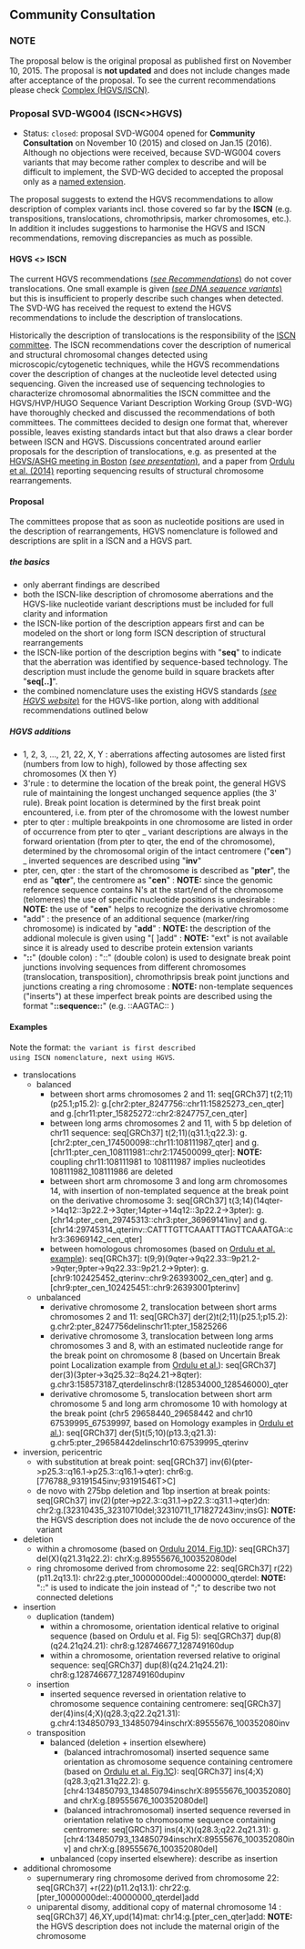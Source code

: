 ## Community Consultation

### NOTE

The proposal below is the original proposal as published first on November 10, 2015. The proposal is **not updated** and does not include changes made after acceptance of the proposal. To see the current recommendations please check [Complex (HGVS/ISCN)](../recommendations/DNA/complex.md).

### Proposal SVD-WG004 (ISCN<>HGVS)

- Status: <code class="spot1">closed</code>: proposal SVD-WG004 opened for **Community Consultation** on November 10 (2015) and closed on Jan.15 (2016). Although no objections were received, because SVD-WG004 covers variants that may become rather complex to describe and will be difficult to implement, the SVD-WG decided to accepted the proposal only as a [named extension](../versions/older-versions.md#SVD-WG004).

The proposal suggests to extend the HGVS recommendations to allow description of complex variants incl. those covered so far by the **ISCN** (e.g. transpositions, translocations, chromothripsis, marker chromosomes, etc.). In addition it includes suggestions to harmonise the HGVS and ISCN recommendations, removing discrepancies as much as possible.

#### HGVS <> ISCN

The current HGVS recommendations [(_see Recommendations_)](../recommendations/general.md) do not cover translocations. One small example is given [(_see DNA sequence variants_)](http://www.hgvs.org/mutnomen/recs-DNA.html#tra) but this is insufficient to properly describe such changes when detected. The SVD-WG has received the request to extend the HGVS recommendations to include the description of translocations.

Historically the description of translocations is the responsibility of the [ISCN committee](ISCN.md). The ISCN recommendations cover the description of numerical and structural chromosomal changes detected using microscopic/cytogenetic techniques, while the HGVS recommendations cover the description of changes at the nucleotide level detected using sequencing. Given the increased use of sequencing technologies to characterize chromosomal abnormalities the ISCN committee and the HGVS/HVP/HUGO Sequence Variant Description Working Group (SVD-WG) have thoroughly checked and discussed the recommendations of both committees. The committees decided to design one format that, wherever possible, leaves existing standards intact but that also draws a clear border between ISCN and HGVS. Discussions concentrated around earlier proposals for the description of translocations, e.g. as presented at the [HGVS/ASHG meeting in Boston](http://onlinelibrary.wiley.com/doi/10.1002/humu.22516/abstract) [(_see presentation_)](http://www.hgvs.org/mutnomen/SVtrans_HGVS2013_PT.pdf), and a paper from [Ordulu et al. (2014)](http://ac.els-cdn.com/S0002929714001724/1-s2.0-S0002929714001724-main.pdf) reporting sequencing results of structural chromosome rearrangements.

#### Proposal

The committees propose that as soon as nucleotide positions are used in the description of rearrangements, HGVS nomenclature is followed and descriptions are split in a ISCN and a HGVS part.

##### the basics

- only aberrant findings are described
- both the ISCN-like description of chromosome aberrations and the HGVS-like nucleotide variant descriptions must be included for full clarity and information
- the ISCN-like portion of the description appears first and can be modeled on the short or long form ISCN description of structural rearrangements
- the ISCN-like portion of the description begins with "**seq**" to indicate that the aberration was identified by sequence-based technology. The description must include the genome build in square brackets after "**seq[..]**".
- the combined nomenclature uses the existing HGVS standards [(_see HGVS website_)](http://www.HGVS.org/varnomen/) for the HGVS-like portion, along with additional recommendations outlined below

##### HGVS additions

- 1, 2, 3, ..., 21, 22, X, Y : aberrations affecting autosomes are listed first (numbers from low to high), followed by those affecting sex chromosomes (X then Y)
- 3'rule : to determine the location of the break point, the general HGVS rule of maintaining the longest unchanged sequence applies (the 3' rule). Break point location is determined by the first break point encountered, i.e. from pter of the chromosome with the lowest number
- pter to qter : multiple breakpoints in one chromosome are listed in order of occurrence from pter to qter _ variant descriptions are always in the forward orientation (from pter to qter, the end of the chromosome), determined by the chromosomal origin of the intact centromere ("**cen**") _ inverted sequences are described using "**inv**"
- pter, cen, qter : the start of the chromosome is described as "**pter**", the end as "**qter**", the centromere as "**cen**" : **NOTE:** since the genomic reference sequence contains N's at the start/end of the chromosome (telomeres) the use of specific nucleotide positions is undesirable : **NOTE:** the use of "**cen**" helps to recognize the derivative chromosome
- "add" : the presence of an additional sequence (marker/ring chromosome) is indicated by "**add**" : **NOTE:** the description of the addional molecule is given using "[ ]add" : **NOTE:** "ext" is not available since it is already used to describe protein extension variants
- "**::**" (double colon) : "::" (double colon) is used to designate break point junctions involving sequences from different chromosomes (translocation, transposition), chromothripsis break point junctions and junctions creating a ring chromosome : **NOTE:** non-template sequences ("inserts") at these imperfect break points are described using the format "**::sequence::**" (e.g. ::AAGTAC:: )

#### Examples

Note the format: <code class="spot1">the variant is first described using ISCN nomenclature, next using HGVS</code>.

- translocations
    - balanced
        - between short arms chromosomes 2 and 11: seq[GRCh37] t(2;11)(p25.1;p15.2): g.[chr2:pter\_8247756::chr11:15825273\_cen\_qter] and g.[chr11:pter\_15825272::chr2:8247757\_cen\_qter]
        - between long arms chromosomes 2 and 11, with 5 bp deletion of chr11 sequence: seq[GRCh37] t(2;11)(q31.1;q22.3): g.[chr2:pter\_cen\_174500098::chr11:108111987\_qter] and g.[chr11:pter\_cen\_108111981::chr2:174500099\_qter]: **NOTE:** coupling chr11:108111981 to 108111987 implies nucleotides 108111982_108111986 are deleted
        - between short arm chromosome 3 and long arm chromosomes 14, with insertion of non-templated sequence at the break point on the derivative chromosome 3: seq[GRCh37] t(3;14)(14qter->14q12::3p22.2->3qter;14pter->14q12::3p22.2->3pter): g.[chr14:pter\_cen\_29745313::chr3:pter\_36969141inv] and g.[chr14:29745314\_qterinv::CATTTGTTCAAATTTAGTTCAAATGA::chr3:36969142\_cen\_qter]
        - between homologous chromosomes (based on [Ordulu et al. example](http://ac.els-cdn.com/S0002929714001724/1-s2.0-S0002929714001724-main.pdf)): seq[GRCh37]: t(9;9)(9qter->9q22.33::9p21.2->9qter;9pter->9q22.33::9p21.2->9pter): g.[chr9:102425452\_qterinv::chr9:26393002\_cen\_qter] and g.[chr9:pter\_cen\_102425451::chr9:26393001pterinv]
    - unbalanced
        - derivative chromosome 2, translocation between short arms chromosomes 2 and 11: seq[GRCh37] der(2)t(2;11)(p25.1;p15.2): g.chr2:pter_8247756delinschr11:pter_15825266
        - derivative chromosome 3, translocation between long arms chromosomes 3 and 8, with an estimated nucleotide range for the break point on chromosome 8 (based on Uncertain Break point Localization example from [Ordulu et al.](http://ac.els-cdn.com/S0002929714001724/1-s2.0-S0002929714001724-main.pdf)): seq[GRCh37] der(3)(3pter->3q25.32::8q24.21->8qter): g.chr3:158573187_qterdelinschr8:(128534000_128546000)\_qter
        - derivative chromosome 5, translocation between short arm chromosome 5 and long arm chromosome 10 with homology at the break point (chr5 29658440_29658442 and chr10 67539995_67539997, based on Homology examples in [Ordulu et al.](http://ac.els-cdn.com/S0002929714001724/1-s2.0-S0002929714001724-main.pdf)): seq[GRCh37] der(5)t(5;10)(p13.3;q21.3): g.chr5:pter_29658442delinschr10:67539995_qterinv
- inversion, pericentric
    - with substitution at break point: seq[GRCh37] inv(6)(pter->p25.3::q16.1->p25.3::q16.1->qter): chr6:g.[776788\_93191545inv;93191546T>C]
    - de novo with 275bp deletion and 1bp insertion at break points: seq[GRCh37] inv(2)(pter->p22.3::q31.1->p22.3::q31.1->qter)dn: chr2:g.[32310435\_32310710del;32310711\_171827243inv;insG]: **NOTE:** the HGVS description does not include the de novo occurence of the variant
- deletion
    - within a chromosome (based on [Ordulu 2014. Fig.1D](http://ac.els-cdn.com/S0002929714001724/1-s2.0-S0002929714001724-main.pdf)): seq[GRCh37] del(X)(q21.31q22.2): chrX:g.89555676_100352080del
    - ring chromosome derived from chromosome 22: seq[GRCh37] r(22)(p11.2q13.1): chr22:g.pter_10000000del::40000000_qterdel: **NOTE:** "::" is used to indicate the join instead of ";" to describe two not connected deletions
- insertion
    - duplication (tandem)
        - within a chromosome, orientation identical relative to original sequence (based on Ordulu et al. Fig 5): seq[GRCh37] dup(8)(q24.21q24.21): chr8:g.128746677_128749160dup
        - within a chromosome, orientation reversed relative to original sequence: seq[GRCh37] dup(8)(q24.21q24.21): chr8:g.128746677_128749160dupinv
    - insertion
        - inserted sequence reversed in orientation relative to chromosome sequence containing centromere: seq[GRCh37] der(4)ins(4;X)(q28.3;q22.2q21.31): g.chr4:134850793_134850794inschrX:89555676_100352080inv
    - transposition
        - balanced (deletion + insertion elsewhere)
            - (balanced intrachromosomal) inserted sequence same orientation as chromosome sequence containing centromere (based on [Ordulu et al. Fig.1C](http://ac.els-cdn.com/S0002929714001724/1-s2.0-S0002929714001724-main.pdf)): seq[GRCh37] ins(4;X)(q28.3;q21.31q22.2): g.[chr4:134850793\_134850794inschrX:89555676\_100352080] and chrX:g.[89555676\_100352080del]
            - (balanced intrachromosomal) inserted sequence reversed in orientation relative to chromosome sequence containing centromere: seq[GRCh37] ins(4;X)(q28.3;q22.2q21.31): g.[chr4:134850793\_134850794inschrX:89555676\_100352080inv] and chrX:g.[89555676\_100352080del]
        - unbalanced (copy inserted elsewhere): describe as insertion
- additional chromosome
    - supernumerary ring chromosome derived from chromosome 22: seq[GRCh37] +r(22)(p11.2q13.1): chr22:g.[pter\_10000000del::40000000\_qterdel]add
    - uniparental disomy, additional copy of maternal chromosome 14 : seq[GRCh37] 46,XY,upd(14)mat: chr14:g.[pter\_cen\_qter]add: **NOTE:** the HGVS description does not include the maternal origin of the chromosome
